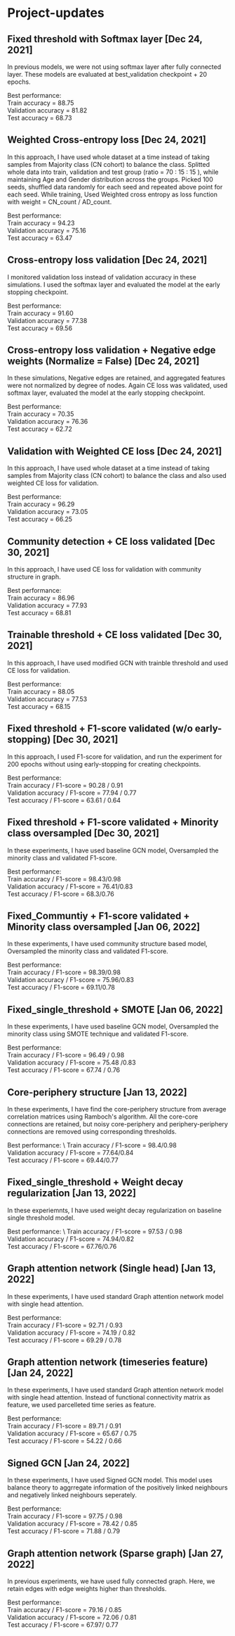 # Project-updates

## Fixed threshold with Softmax layer [Dec 24, 2021]
In previous models, we were not using softmax layer after fully connected layer.
These models are evaluated at best_validation checkpoint + 20 epochs.

Best performance:\
Train accuracy = 88.75\
Validation accuracy = 81.82\
Test accuracy = 68.73


## Weighted Cross-entropy loss [Dec 24, 2021]
In this approach, I have used whole dataset at a time instead of taking samples from Majority class (CN cohort) to balance the class.
Splitted whole data into train, validation and test group (ratio = 70 : 15 : 15 ), while maintaining Age and Gender distribution across the groups.
Picked 100 seeds, shuffled data randomly for each seed and repeated above point for each seed.
While training, Used Weighted cross entropy as loss function with weight = CN_count / AD_count.

Best performance:\
Train accuracy = 94.23\
Validation accuracy = 75.16\
Test accuracy = 63.47


## Cross-entropy loss validation [Dec 24, 2021]
I monitored validation loss instead of validation accuracy in these simulations. I used the softmax layer and evaluated the model at the early stopping checkpoint. 

Best performance:\
Train accuracy = 91.60\
Validation accuracy = 77.38\
Test accuracy = 69.56


## Cross-entropy loss validation + Negative edge weights (Normalize = False) [Dec 24, 2021]
In these simulations, Negative edges are retained, and aggregated features were not normalized by degree of nodes. Again CE loss was validated, used softmax layer, evaluated the model at the early stopping checkpoint.

Best performance:\
Train accuracy = 70.35\
Validation accuracy = 76.36\
Test accuracy = 62.72


## Validation with Weighted CE loss [Dec 24, 2021]
In this approach, I have used whole dataset at a time instead of taking samples from Majority class (CN cohort) to balance the class and also used weighted CE loss for validation.

Best performance: \
Train accuracy = 96.29\
Validation accuracy = 73.05\
Test accuracy = 66.25


## Community detection + CE loss validated [Dec 30, 2021]
In this approach, I have used CE loss for validation with community structure in graph.

Best performance: \
Train accuracy = 86.96\
Validation accuracy = 77.93\
Test accuracy = 68.81


## Trainable threshold + CE loss validated [Dec 30, 2021]
In this approach, I have used modified GCN with trainble threshold and used CE loss for validation.

Best performance: \
Train accuracy = 88.05\
Validation accuracy = 77.53\
Test accuracy = 68.15


## Fixed threshold + F1-score validated (w/o early-stopping) [Dec 30, 2021]
In this approach, I used F1-score for validation, and run the experiment for 200 epochs without using early-stopping for creating checkpoints.

Best performance: \
Train accuracy / F1-score = 90.28 / 0.91 \
Validation accuracy / F1-score = 77.94 / 0.77 \
Test accuracy / F1-score = 63.61 / 0.64


## Fixed threshold + F1-score validated + Minority class oversampled [Dec 30, 2021]
In these experiments, I have used baseline GCN model, Oversampled the minority class and validated F1-score.

Best performance: \
Train accuracy / F1-score = 98.43/0.98 \
Validation accuracy / F1-score = 76.41/0.83 \
Test accuracy / F1-score = 68.3/0.76


## Fixed_Communtiy + F1-score validated + Minority class oversampled [Jan 06, 2022]
In these experiments, I have used community structure based model, Oversampled the minority class and validated F1-score.

Best performance: \
Train accuracy / F1-score = 98.39/0.98 \
Validation accuracy / F1-score = 75.96/0.83 \
Test accuracy / F1-score = 69.11/0.78


## Fixed_single_threshold + SMOTE [Jan 06, 2022]
In these experiments, I have used baseline GCN model, Oversampled the minority class using SMOTE technique and validated F1-score.

Best performance: \
Train accuracy / F1-score = 96.49 / 0.98 \
Validation accuracy / F1-score = 75.48 /0.83 \
Test accuracy / F1-score = 67.74 / 0.76


## Core-periphery structure [Jan 13, 2022]
In these experiments, I have find the core-periphery structure from average correlation matrices using Ramboch's algorithm. All the core-core connections are retained, but noisy core-periphery and periphery-periphery connections are removed using corresponding thresholds.

Best performance: \ 
Train accuracy / F1-score = 98.4/0.98 \
Validation accuracy / F1-score = 77.64/0.84 \
Test accuracy / F1-score = 69.44/0.77


## Fixed_single_threshold + Weight decay regularization [Jan 13, 2022]
In these experiemnts, I have used weight decay regularization on baseline single threshold model.

Best performance: \ 
Train accuracy / F1-score = 97.53 / 0.98 \
Validation accuracy / F1-score = 74.94/0.82 \
Test accuracy / F1-score = 67.76/0.76

## Graph attention network (Single head) [Jan 13, 2022]
In these experiments, I have used standard Graph attention network model with single head attention.

Best performance: \
Train accuracy / F1-score = 92.71 / 0.93 \
Validation accuracy / F1-score = 74.19 / 0.82 \
Test accuracy / F1-score = 69.29 / 0.78


## Graph attention network (timeseries feature) [Jan 24, 2022]
In these experiments, I have used standard Graph attention network model with single head attention. Instead of functional connectivity matrix as feature, we used parcelleted time series as feature.

Best performance: \
Train accuracy / F1-score = 89.71 / 0.91 \
Validation accuracy / F1-score = 65.67 / 0.75 \
Test accuracy / F1-score = 54.22 / 0.66


## Signed GCN [Jan 24, 2022]
In these experiments, I have used Signed GCN model. This model uses balance theory to aggrregate information of the positively linked neighbours and negatively linked neighbours seperately.

Best performance: \
Train accuracy / F1-score = 97.75 / 0.98 \
Validation accuracy / F1-score = 78.42 / 0.85 \
Test accuracy / F1-score = 71.88 / 0.79

## Graph attention network (Sparse graph) [Jan 27, 2022]
In previous experiments, we have used fully connected graph. Here, we retain edges with edge weights higher than thresholds.

Best performance: \
Train accuracy / F1-score = 79.16 / 0.85 \
Validation accuracy / F1-score = 72.06 / 0.81 \
Test accuracy / F1-score = 67.97/ 0.77

